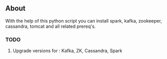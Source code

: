 ## About 
With the help of this python script you can install spark, kafka, zookeeper, cassandra, tomcat and all related prereq's.


### TODO
1. Upgrade versions for : Kafka, ZK, Cassandra, Spark 
